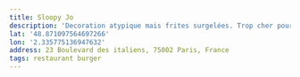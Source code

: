 ```yaml
---
title: Sloopy Jo
description: 'Decoration atypique mais frites surgelées. Trop cher pour ce que c’est… '
lat: '48.871097564697266'
lon: '2.335775136947632'
address: 23 Boulevard des italiens, 75002 Paris, France
tags: restaurant burger
---
```


